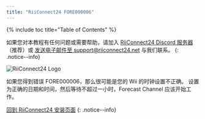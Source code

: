 ```yaml
---
title: "RiiConnect24 FORE000006"
---
```


{% include toc title="Table of Contents" %}

如果您对本教程有任何问题或需要帮助，请加入 [RiiConnect24 Discord 服务器](https://discord.gg/rc24)（推荐）或 [发送电子邮件至 support@riiconnect24.net](mailto:support@riiconnect24.net) 与我们联系。
{: .notice--info}

![RiiConnect24 Logo](/images/WiiRC24Logo.jpg)

如果您得到错误 FORE000006，那么很可能是您的 Wii 的时钟设置不正确。 设置为正确的日期和时间，然后等待不超过一小时，Forecast Channel 应该开始工作。

[回到 RiiConnect24 安装页面](riiconnect24)
{: .notice--info}
